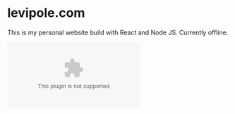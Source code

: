 # levipole.com
This is my personal website build with React and Node JS. Currently offline.

[![Run on Repl.it](https://repl.it/badge/github/leviwp48/levipole.com)](https://repl.it/github/leviwp48/levipole.com)